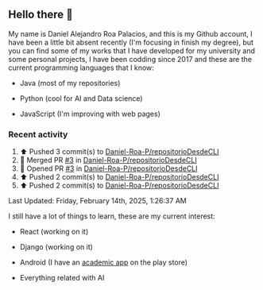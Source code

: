 ## Hello there 👋 

  

My name is Daniel Alejandro Roa Palacios, and this is my Github account, I have been a little bit absent recently (I'm focusing in finish my degree), but you can find some of my works that I have developed for my university and some personal projects, I have been codding since 2017 and these are the current programming languages that I know: 

  

- Java (most of my repositories) 

- Python (cool for AI and Data science) 

- JavaScript (I'm improving with web pages) 

### Recent activity

<!--RECENT_ACTIVITY:start-->
1. ⬆️ Pushed 3 commit(s) to [Daniel-Roa-P/repositorioDesdeCLI](https://github.com/Daniel-Roa-P/repositorioDesdeCLI)<br>
2. 🎉 Merged PR [#3](https://github.com/Daniel-Roa-P/repositorioDesdeCLI/pull/3) in [Daniel-Roa-P/repositorioDesdeCLI](https://github.com/Daniel-Roa-P/repositorioDesdeCLI)<br>
3. 💪 Opened PR [#3](https://github.com/Daniel-Roa-P/repositorioDesdeCLI/pull/3) in [Daniel-Roa-P/repositorioDesdeCLI](https://github.com/Daniel-Roa-P/repositorioDesdeCLI)<br>
4. ⬆️ Pushed 2 commit(s) to [Daniel-Roa-P/repositorioDesdeCLI](https://github.com/Daniel-Roa-P/repositorioDesdeCLI)<br>
5. ⬆️ Pushed 2 commit(s) to [Daniel-Roa-P/repositorioDesdeCLI](https://github.com/Daniel-Roa-P/repositorioDesdeCLI)<br>
<!--RECENT_ACTIVITY:end-->
<!--RECENT_ACTIVITY:last_update-->
Last Updated: Friday, February 14th, 2025, 1:26:37 AM
<!--RECENT_ACTIVITY:last_update_end-->

I still have a lot of things to learn, these are my current interest: 

- React (working on it) 

- Django (working on it)

- Android (I have an [academic app](https://play.google.com/store/apps/details?id=mi.aplicacion.PromediaTuSemestre) on the play store) 

- Everything related with AI 
